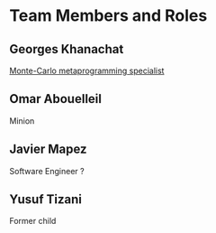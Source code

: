 # Team Members and Roles

## Georges Khanachat
[Monte-Carlo metaprogramming specialist](https://en.wikipedia.org/wiki/Infinite_monkey_theorem)

## Omar Abouelleil
Minion

## Javier Mapez
Software Engineer ?

## Yusuf Tizani
Former child
